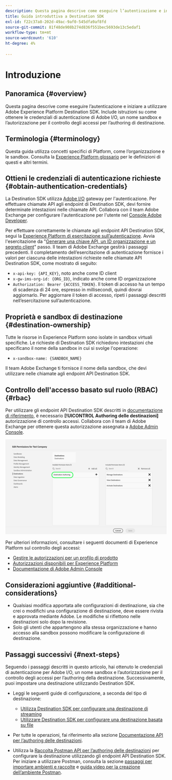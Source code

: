 ```yaml
---
description: Questa pagina descrive come eseguire l’autenticazione e iniziare a utilizzare Adobe Experience Platform Destination SDK. Include istruzioni su come ottenere le credenziali di autenticazione di Adobe I/O, un nome sandbox e l’autorizzazione per il controllo degli accessi per l’authoring di destinazione.
title: Guida introduttiva a Destination SDK
exl-id: f22c37a8-202d-49ac-9af0-545dfa9af8fd
source-git-commit: 81f48de908b274d836f551bec5693de13c5edaf1
workflow-type: tm+mt
source-wordcount: '610'
ht-degree: 4%

---
```


# Introduzione

## Panoramica {#overview}

Questa pagina descrive come eseguire l’autenticazione e iniziare a utilizzare Adobe Experience Platform Destination SDK. Include istruzioni su come ottenere le credenziali di autenticazione di Adobe I/O, un nome sandbox e l’autorizzazione per il controllo degli accessi per l’authoring di destinazione.

## Terminologia {#terminology}

Questa guida utilizza concetti specifici di Platform, come l’organizzazione e le sandbox. Consulta la [Experience Platform glossario](https://experienceleague.adobe.com/docs/experience-platform/landing/glossary.html?lang=it) per le definizioni di questi e altri termini.

## Ottieni le credenziali di autenticazione richieste {#obtain-authentication-credentials}

La Destination SDK utilizza [Adobe I/O](https://www.adobe.io/) gateway per l&#39;autenticazione. Per effettuare chiamate API agli endpoint di Destination SDK, devi fornire determinate intestazioni nelle chiamate API. Collabora con il team Adobe Exchange per configurare l&#39;autenticazione per l&#39;utente nel [Console Adobe Developer](https://developer.adobe.com/console).

Per effettuare correttamente le chiamate agli endpoint API Destination SDK, segui la [Experience Platform di esercitazione sull’autenticazione](https://experienceleague.adobe.com/docs/experience-platform/landing/platform-apis/api-authentication.html). Avvia l&#39;esercitazione da &quot;[Generare una chiave API, un ID organizzazione e un segreto client](https://experienceleague.adobe.com/docs/experience-platform/landing/platform-apis/api-authentication.html#api-ims-secret)&quot; passo. Il team di Adobe Exchange gestirà i passaggi precedenti. Il completamento dell’esercitazione di autenticazione fornisce i valori per ciascuna delle intestazioni richieste nelle chiamate API Destination SDK, come mostrato di seguito:

* `x-api-key: {API_KEY}`, noto anche come ID client
* `x-gw-ims-org-id: {ORG_ID}`, indicato anche come ID organizzazione
* `Authorization: Bearer {ACCESS_TOKEN}`. Il token di accesso ha un tempo di scadenza di 24 ore, espresso in millisecondi, quindi dovrai aggiornarlo. Per aggiornare il token di accesso, ripeti i passaggi descritti nell’esercitazione sull’autenticazione.

<!--

### Obtain `Authorization: Bearer {ACCESS_TOKEN}`

To obtain the `{ACCESS_TOKEN}`, you must generate a JWT token and exchange it for the access token. Follow the steps below:

1. Follow the instructions in the [Generate JWT section](https://www.adobe.io/apis/experienceplatform/console/docs.html#!AdobeDocs/adobeio-console/master/credentials.md) in the credentials guide.
2. Follow the instructions in [Step 3: try it](https://www.adobe.io/authentication/auth-methods.html#!AdobeDocs/adobeio-auth/master/AuthenticationOverview/ServiceAccountIntegration.md) in the Service account connection guide.

You now have the required authentication headers `x-api-key: {API_KEY}`, `x-gw-ims-org-id: {ORG_ID}`, and `Authorization: Bearer {ACCESS_TOKEN}`.

>[!NOTE]
>
>The access token has an expiration time of 24 hours, expressed in milliseconds, so you will have to refresh it. To refresh the access token, repeat the steps outlined in this section.

-->

## Proprietà e sandbox di destinazione {#destination-ownership}

Tutte le risorse in Experience Platform sono isolate in sandbox virtuali specifiche. Le richieste di Destination SDK richiedono intestazioni che specificano il nome della sandbox in cui si svolge l&#39;operazione:

* `x-sandbox-name: {SANDBOX_NAME}`

Il team Adobe Exchange ti fornisce il nome della sandbox, che devi utilizzare nelle chiamate agli endpoint API Destination SDK.

## Controllo dell&#39;accesso basato sul ruolo (RBAC) {#rbac}

Per utilizzare gli endpoint API Destination SDK descritti in [documentazione di riferimento](./configuration-options.md), è necessario **[!UICONTROL Authoring delle destinazioni]** autorizzazione di controllo accessi. Collabora con il team di Adobe Exchange per ottenere questa autorizzazione assegnata a [Adobe Admin Console](https://adminconsole.adobe.com/).

![Autorizzazione per l’authoring delle destinazioni](./assets/destination-authoring-permission.png)

Per ulteriori informazioni, consultare i seguenti documenti di Experience Platform sul controllo degli accessi:

* [Gestire le autorizzazioni per un profilo di prodotto](/help/access-control/ui/permissions.md)
* [Autorizzazioni disponibili per Experience Platform](/help/access-control/home.md#permissions)
* [Documentazione di Adobe Admin Console](https://helpx.adobe.com/it/enterprise/using/admin-console.html)

## Considerazioni aggiuntive {#additional-considerations}

* Qualsiasi modifica apportata alle configurazioni di destinazione, sia che crei o modifichi una configurazione di destinazione, deve essere rivista e approvata mediante Adobe. Le modifiche si riflettono nelle destinazioni solo dopo la revisione.
* Solo gli utenti che appartengono alla stessa organizzazione e hanno accesso alla sandbox possono modificare la configurazione di destinazione.

## Passaggi successivi {#next-steps}

Seguendo i passaggi descritti in questo articolo, hai ottenuto le credenziali di autenticazione per Adobe I/O, un nome sandbox e l’autorizzazione per il controllo degli accessi per l’authoring della destinazione. Successivamente, puoi impostare una destinazione utilizzando Destination SDK.

* Leggi le seguenti guide di configurazione, a seconda del tipo di destinazione:

   * [Utilizza Destination SDK per configurare una destinazione di streaming](./configure-destination-instructions.md)
   * [Utilizzare Destination SDK per configurare una destinazione basata su file](./configure-file-based-destination-instructions.md)

* Per tutte le operazioni, fai riferimento alla sezione [Documentazione API per l’authoring delle destinazioni](https://www.adobe.io/experience-platform-apis/references/destination-authoring/).
* Utilizza la [Raccolta Postman API per l’authoring delle destinazioni](https://github.com/adobe/experience-platform-postman-samples/blob/master/apis/experience-platform/Destination%20Authoring%20API.postman_collection.json) per configurare la destinazione utilizzando gli endpoint API Destination SDK. Per iniziare a utilizzare Postman, consulta la sezione [passaggi per importare ambienti e raccolte](https://learning.postman.com/docs/getting-started/importing-and-exporting-data/) e [guida video per la creazione dell’ambiente Postman](https://video.tv.adobe.com/v/28832).

